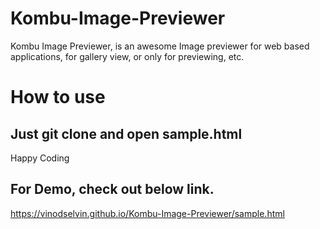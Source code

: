 # Kombu-Image-Previewer
Kombu Image Previewer, is an awesome Image previewer for web based applications, for gallery view, or only for previewing, etc.

# How to use

## Just git clone and open sample.html

Happy Coding

## For Demo, check out below link.

https://vinodselvin.github.io/Kombu-Image-Previewer/sample.html
